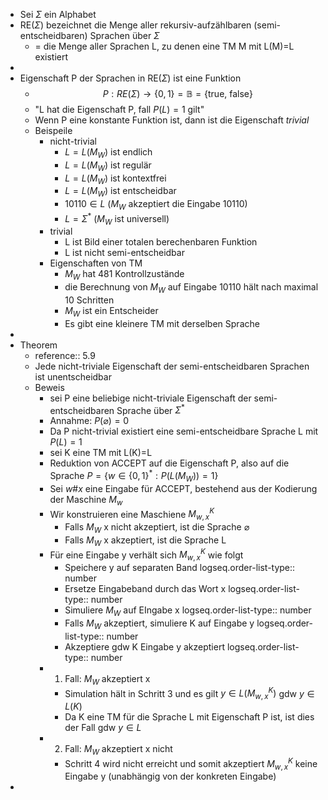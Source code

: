 - Sei $\Sigma$ ein Alphabet
- RE($\Sigma$) bezeichnet die Menge aller rekursiv-aufzählbaren (semi-entscheidbaren) Sprachen über $\Sigma$
	- = die Menge aller Sprachen L, zu denen eine TM M mit L(M)=L existiert
-
- Eigenschaft P der Sprachen in RE($\Sigma$) ist eine Funktion
	- $$P:RE\left(\Sigma\right)\rightarrow\left\lbrace0,1\right\rbrace=\mathbb{B}=\left\lbrace\text{true, false}\right\rbrace$$
	- "L hat die Eigenschaft P, fall $P\left(L\right)=1$ gilt"
	- Wenn P eine konstante Funktion ist, dann ist die Eigenschaft *trivial*
	- Beispeile
		- nicht-trivial
			- $L=L\left(M_{W}\right)$ ist endlich
			- $L=L\left(M_{W}\right)$ ist regulär
			- $L=L\left(M_{W}\right)$ ist kontextfrei
			- $L=L\left(M_{W}\right)$ ist entscheidbar
			- $10110\in L$ ($M_{W}$ akzeptiert die Eingabe 10110)
			- $L=\Sigma^{\ast}$ ($M_{W}$ ist universell)
		- trivial
			- L ist Bild einer totalen berechenbaren Funktion
			- L ist nicht semi-entscheidbar
		- Eigenschaften von TM
			- $M_{W}$ hat 481 Kontrollzustände
			- die Berechnung von $M_{W}$ auf Eingabe 10110 hält nach maximal 10 Schritten
			- $M_{W}$ ist ein Entscheider
			- Es gibt eine kleinere TM mit derselben Sprache
-
- Theorem
	- reference:: 5.9
	- Jede nicht-triviale Eigenschaft der semi-entscheidbaren Sprachen ist unentscheidbar
	- Beweis
		- sei P eine beliebige nicht-triviale Eigenschaft der semi-entscheidbaren Sprache über $\Sigma^{\ast}$
		- Annahme: $P\left(\varnothing\right)=0$
		- Da P nicht-trivial existiert eine semi-entscheidbare Sprache L mit $P\left(L\right)=1$
		- sei K eine TM mit L(K)=L
		- Reduktion von ACCEPT auf die Eigenschaft P, also auf die Sprache $P=\left\lbrace w\in\left\lbrace0,1\right\rbrace^{\ast}:P\left(L\left(M_{W}\right)\right)=1\right\rbrace$
		- Sei $w\#x$ eine Eingabe für ACCEPT, bestehend aus der Kodierung der Maschine $M_{w}$
		- Wir konstruieren eine Maschiene $M_{w,x}^{K}$
			- Falls $M_{W}$ x nicht akzeptiert, ist die Sprache $\varnothing$
			- Falls $M_{W}$ x akzeptiert, ist die Sprache L
		- Für eine Eingabe y verhält sich $M_{w,x}^{K}$ wie folgt
			- Speichere y auf separaten Band
			  logseq.order-list-type:: number
			- Ersetze Eingabeband durch das Wort x
			  logseq.order-list-type:: number
			- Simuliere $M_{W}$ auf EIngabe x
			  logseq.order-list-type:: number
			- Falls $M_{W}$ akzeptiert, simuliere K auf Eingabe y
			  logseq.order-list-type:: number
			- Akzeptiere gdw K Eingabe y akzeptiert
			  logseq.order-list-type:: number
		- 1. Fall: $M_{W}$ akzeptiert x
			- Simulation hält in Schritt 3 und es gilt $y\in L\left(M_{w,x}^{K}\right)$ gdw $y\in L\left(K\right)$
			- Da K eine TM für die Sprache L mit Eigenschaft P ist, ist dies der Fall gdw $y\in L$
		- 2. Fall: $M_{W}$ akzeptiert x nicht
			- Schritt 4 wird nicht erreicht und somit akzeptiert $M_{w,x}^{K}$ keine Eingabe y (unabhängig von der konkreten Eingabe)
-